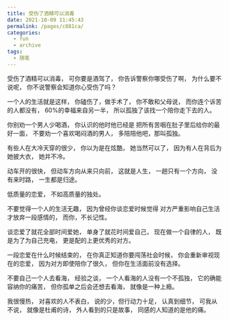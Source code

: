 ```yaml
---
title: 受伤了酒精可以消毒
date: 2021-10-09 11:45:43
permalink: /pages/c881ca/
categories:
  - fun
  - archive
tags:
  - 随笔
---
```

受伤了酒精可以消毒，
 可你要是酒驾了，
 你告诉警察你哪受伤了啊，
 为什么要不说呢，
 你不说警察会知道你心受伤了吗？

 一个人的生活就是这样，
 你磕伤了，做手术了，
 你不敢和父母说，
 而你连个诉苦的人都没有，
 60%的幸福来自另一半，
 所以孤独了该找一个陪你走下去的人。

 你别劝一个男人少喝酒，
 你认识的他时他已经是
 把所有苦咽在肚子里后给你的最好一面，
 不要劝一个喜欢喝闷酒的男人，
 多陪陪他吧，那叫孤独。

 有些人在大冷天穿的很少，
 你以为是在炫酷，
 她当然可以了，
 因为有人在背后为她披大衣，
 她并不冷。

 动车开的很快，
 但动车方向从来只向前，
 这就是人生，
 一趟只有一个方向，
 没有来时路，
 一生都是归途。

 低质量的恋爱，
 不如高质量的独处。

 不要觉得一个人的生活无趣，
 因为曾经你谈恋爱时候觉得
 对方严重影响自己生活
 才放弃一段感情的，
 而你，不长记性。

 谈恋爱了就花全部时间爱她，
 单身了就花时间爱自己，
 现在做一个自律的人，
 既是为了为自己充电，
 更是配的上更优秀的对方。

 一段恋爱在什么时候结束的，
 在你真正知道你要闯荡社会时候，
 你会重新审视现在的恋爱，
 因为对方即使陪你了很久，
 但你在生活面前没有选择。

 不要自己一个人去看海，
 经验之谈，
 一个人看海的人没有一个不孤独，
 它的确能容纳你的痛苦，
 但你孤单之后会还想去看海，
 就像是一种上瘾。

 我很慢热，
 对喜欢的人不表白，
 说的少，但行动力十足，
 认真到细节，
 可我从不说，
 就像是杜甫的诗，
 外人看到的只是故事，
 同感的人知道的是他的痛。